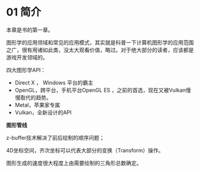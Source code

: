 # 01 简介

本章是书的第一章。

图形学的应用领域和常见的应用模式，其实就是科普一下计算机图形学的应用范围之广，很有用诸如此类，没太大观看价值，略过。对于绝大部分的读者，应该都是游戏开发领域的。

四大图形学API：

* Direct X ， Windows 平台的霸主
* OpenGL，跨平台，手机平台OpenGL ES ，之前的首选，现在又被Vulkan慢慢取代的趋势。
* Metal，苹果家专属
* Vulkan，全新设计的API

**图形管线**

z-buffer技术解决了前后绘制的顺序问题；

4D坐标空间，齐次坐标可以代表大部分的变换（Transform）操作。

图形生成的速度很大程度上由需要绘制的三角形总数确定。



